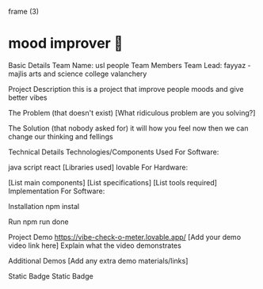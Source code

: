 frame (3)
# mood improver 🎯
Basic Details
Team Name: usl people
Team Members
Team Lead: fayyaz - majlis arts and science college valanchery


Project Description
this is a project that improve people moods and give better vibes

The Problem (that doesn't exist)
[What ridiculous problem are you solving?]

The Solution (that nobody asked for)
it will how you feel now then we can change our thinking and fellings

Technical Details
Technologies/Components Used
For Software:

java script
react
[Libraries used]
lovable
For Hardware:

[List main components]
[List specifications]
[List tools required]
Implementation
For Software:

Installation
npm instal

Run
npm run done 



Project Demo
https://vibe-check-o-meter.lovable.app/
[Add your demo video link here] Explain what the video demonstrates

Additional Demos
[Add any extra demo materials/links]


Static Badge Static Badge
